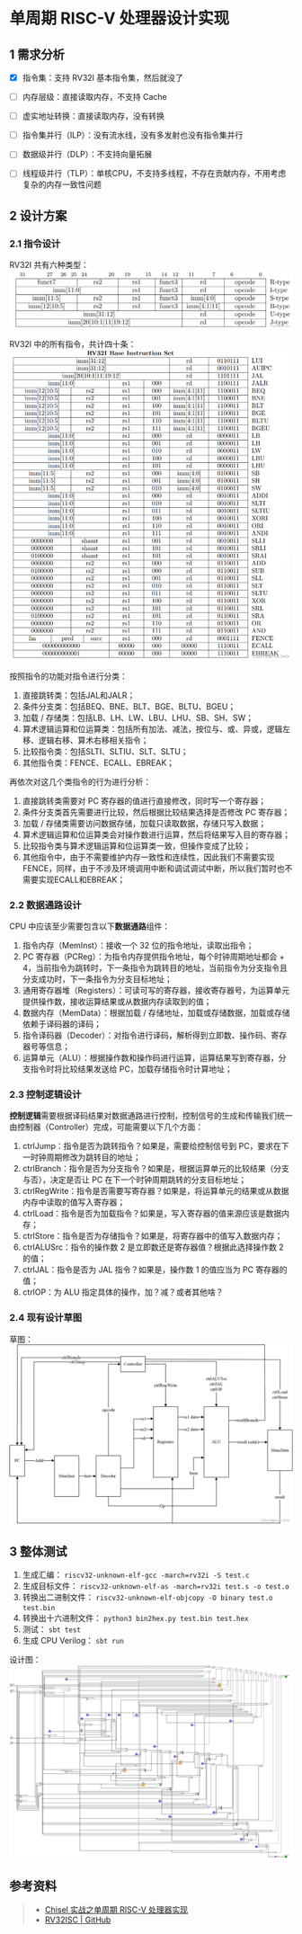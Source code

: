 # 单周期 RISC-V 处理器设计实现

## 1 需求分析

+ [x] 指令集：支持 RV32I 基本指令集，然后就没了
+ [ ] 内存层级：直接读取内存，不支持 Cache
+ [ ] 虚实地址转换：直接读取内存，没有转换
+ [ ] 指令集并行（ILP）：没有流水线，没有多发射也没有指令集并行
+ [ ] 数据级并行（DLP）：不支持向量拓展
+ [ ] 线程级并行（TLP）：单核CPU，不支持多线程，不存在贡献内存，不用考虑复杂的内存一致性问题


## 2 设计方案

### 2.1 指令设计

RV32I 共有六种类型：
![ISA Type](./imgs/image1.png)

RV32I 中的所有指令，共计四十条：
![ISA Insts](./imgs/image2.png)

按照指令的功能对指令进行分类：
1. 直接跳转类：包括JAL和JALR；
2. 条件分支类：包括BEQ、BNE、BLT、BGE、BLTU、BGEU；
3. 加载 / 存储类：包括LB、LH、LW、LBU、LHU、SB、SH、SW；
4. 算术逻辑运算和位运算类：包括所有加法、减法，按位与、或、异或，逻辑左移、逻辑右移、算术右移相关指令；
5. 比较指令类：包括SLTI、SLTIU、SLT、SLTU；
6. 其他指令类：FENCE、ECALL、EBREAK；


再依次对这几个类指令的行为进行分析：
1. 直接跳转类需要对 PC 寄存器的值进行直接修改，同时写一个寄存器；
2. 条件分支类首先需要进行比较，然后根据比较结果选择是否修改 PC 寄存器；
3. 加载 / 存储类需要访问数据存储，加载只读取数据，存储只写入数据；
4. 算术逻辑运算和位运算类会对操作数进行运算，然后将结果写入目的寄存器；
5. 比较指令类与算术逻辑运算和位运算类一致，但操作变成了比较；
6. 其他指令中，由于不需要维护内存一致性和连续性，因此我们不需要实现FENCE，同样，由于不涉及环境调用中断和调试调试中断，所以我们暂时也不需要实现ECALL和EBREAK；

### 2.2 数据通路设计

CPU 中应该至少需要包含以下**数据通路**组件：
1. 指令内存（MemInst）：接收一个 32 位的指令地址，读取出指令；
2. PC 寄存器（PCReg）：为指令内存提供指令地址，每个时钟周期地址都会 + 4，当前指令为跳转时，下一条指令为跳转目的地址，当前指令为分支指令且分支成功时，下一条指令为分支目标地址；
3. 通用寄存器堆（Registers）：可读可写的寄存器，接收寄存器号，为运算单元提供操作数，接收运算结果或从数据内存读取到的值；
4. 数据内存（MemData）：根据加载 / 存储地址，加载或存储数据，加载或存储依赖于译码器的译码；
5. 指令译码器（Decoder）：对指令进行译码，解析得到立即数、操作码、寄存器号等信息；
6. 运算单元（ALU）：根据操作数和操作码进行运算，运算结果写到寄存器，分支指令时将比较结果发送给 PC，加载存储指令时计算地址；

### 2.3 控制逻辑设计

**控制逻辑**需要根据译码结果对数据通路进行控制，控制信号的生成和传输我们统一由控制器（Controller）完成，可能需要以下几个方面：

1. ctrlJump：指令是否为跳转指令？如果是，需要给控制信号到 PC，要求在下一时钟周期修改为跳转目的地址；
2. ctrlBranch：指令是否为分支指令？如果是，根据运算单元的比较结果（分支与否），决定是否让 PC 在下一个时钟周期跳转的分支目标地址；
3. ctrlRegWrite：指令是否需要写寄存器？如果是，将运算单元的结果或从数据内存中读取的值写入寄存器；
4. ctrlLoad：指令是否为加载指令？如果是，写入寄存器的值来源应该是数据内存；
5. ctrlStore：指令是否为存储指令？如果是，将寄存器中的值写入数据内存；
6. ctrlALUSrc：指令的操作数 2 是立即数还是寄存器值？根据此选择操作数 2 的值；
7. ctrlJAL：指令是否为 JAL 指令？如果是，操作数 1 的值应当为 PC 寄存器的值；
8. ctrlOP：为 ALU 指定具体的操作，加？减？或者其他啥？


### 2.4 现有设计草图

草图：
![image3](./imgs/image3.png)


## 3 整体测试

1. 生成汇编：
`riscv32-unknown-elf-gcc -march=rv32i -S test.c`
2. 生成目标文件：
`riscv32-unknown-elf-as -march=rv32i test.s -o test.o`
3. 转换出二进制文件：
`riscv32-unknown-elf-objcopy -O binary test.o test.bin`
4. 转换出十六进制文件：
`python3 bin2hex.py test.bin test.hex`
5. 测试：
`sbt test`
6. 生成 CPU Verilog：
`sbt run`

设计图：
![image4](./imgs/image4.svg)

## 参考资料

> - [Chisel 实战之单周期 RISC-V 处理器实现](https://blog.csdn.net/weixin_43681766/article/details/128361357)
> - [RV32ISC | GitHub](https://github.com/github-3rr0r/RV32ISC)